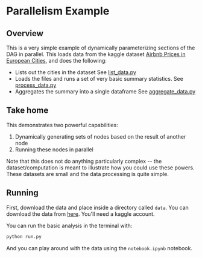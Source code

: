 # Parallelism Example

## Overview
This is a very simple example of dynamically parameterizing sections of the DAG in parallel.
This loads data from the kaggle dataset [Airbnb Prices in European Cities](https://www.kaggle.com/datasets/thedevastator/airbnb-prices-in-european-cities),
and does the following:

- Lists out the cities in the dataset See [list_data.py](list_data.py)
- Loads the files and runs a set of very basic summary statistics. See [process_data.py](process_data.py)
- Aggregates the summary into a single dataframe  See [aggregate_data.py](aggregate_data.py)

## Take home

This demonstrates two powerful capabilities:

1. Dynamically generating sets of nodes based on the result of another node
2. Running these nodes in parallel

Note that this does not do anything particularly complex -- the dataset/computation is meant to illustrate how you could use these powers.
These datasets are small and the data processing is quite simple.

## Running

First, download the data and place inside a directory called `data`.
You can download the data from [here](https://www.kaggle.com/datasets/thedevastator/airbnb-prices-in-european-cities). You'll need a kaggle account.

You can run the basic analysis in the terminal with:

```bash
python run.py
```

And you can play around with the data using the `notebook.ipynb` notebook.
